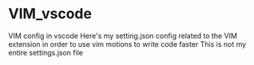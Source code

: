 # VIM_vscode
VIM config in vscode
Here's my setting.json config related to the VIM extension in order to use vim motions to write code faster
This is not my entire settings.json file
